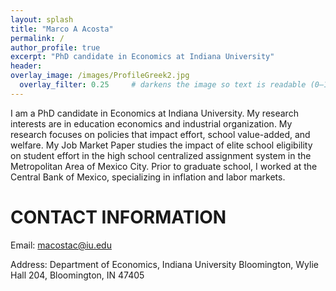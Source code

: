 ```yaml
---
layout: splash
title: "Marco A Acosta"
permalink: /
author_profile: true
excerpt: "PhD candidate in Economics at Indiana University"
header:
overlay_image: /images/ProfileGreek2.jpg
  overlay_filter: 0.25     # darkens the image so text is readable (0–1)
---
```




I am a PhD candidate in Economics at Indiana University. My research interests are in education economics and industrial organization. My research focuses on policies that impact effort, school value-added, and welfare. My Job Market Paper studies the impact of elite school eligibility on student effort in the high school centralized assignment system in the Metropolitan Area of Mexico City. Prior to graduate school, I worked at the Central Bank of Mexico, specializing in inflation and labor markets.

CONTACT INFORMATION
======

Email: macostac@iu.edu

Address: Department of Economics, Indiana University Bloomington, Wylie Hall 204, Bloomington, IN 47405
